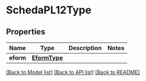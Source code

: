 # SchedaPL12Type

## Properties
Name | Type | Description | Notes
------------ | ------------- | ------------- | -------------
**eform** | [**EformType**](EformType.md) |  | 

[[Back to Model list]](../README.md#documentation-for-models) [[Back to API list]](../README.md#documentation-for-api-endpoints) [[Back to README]](../README.md)

